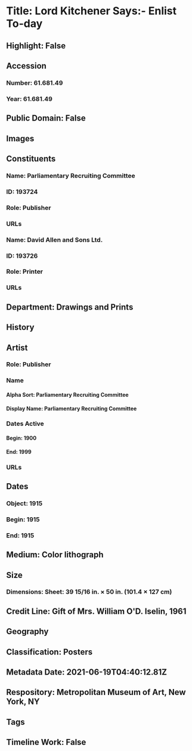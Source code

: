 # Title: Lord Kitchener Says:- Enlist To-day
## Highlight: False
## Accession
### Number: 61.681.49
### Year: 61.681.49
## Public Domain: False
## Images
## Constituents
### Name: Parliamentary Recruiting Committee
### ID: 193724
### Role: Publisher
### URLs
### Name: David Allen and Sons Ltd.
### ID: 193726
### Role: Printer
### URLs
## Department: Drawings and Prints
## History
## Artist
### Role: Publisher
### Name
#### Alpha Sort: Parliamentary Recruiting Committee
#### Display Name: Parliamentary Recruiting Committee
### Dates Active
#### Begin: 1900
#### End: 1999
### URLs
## Dates
### Object: 1915
### Begin: 1915
### End: 1915
## Medium: Color lithograph
## Size
### Dimensions: Sheet: 39 15/16 in. × 50 in. (101.4 × 127 cm)
## Credit Line: Gift of Mrs. William O'D. Iselin, 1961
## Geography
## Classification: Posters
## Metadata Date: 2021-06-19T04:40:12.81Z
## Respository: Metropolitan Museum of Art, New York, NY
## Tags
## Timeline Work: False